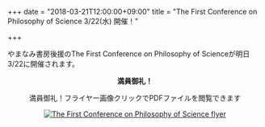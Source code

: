 +++
date = "2018-03-21T12:00:00+09:00"
title = "The First Conference on Philosophy of Science 3/22(水) 開催！"

+++

やまなみ書房後援のThe First Conference on Philosophy of Scienceが明日3/22に開催されます。

<p style="text-align: center; font-weight:bold;">満員御礼！</p>
<p style="text-align: center;">満員御礼！フライヤー画像クリックでPDFファイルを閲覧できます</p>
<p style="text-align: center;"><a href="/pdf/CPS1_flyer.pdf"><img src="/images/news/cps2018.jpg" alt="The First Conference on Philosophy of Science flyer"></a></p>

